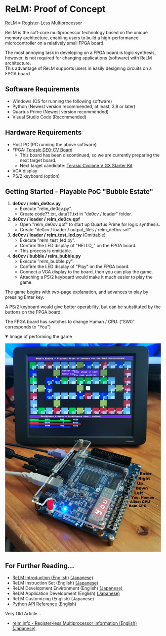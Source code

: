 # ReLM: Proof of Concept
ReLM = Register-Less Multiprocessor

ReLM is the soft-core multiprocessor technology based on the unique memory architecture, enabling users to build a high-performance microcontroller on a relatively small FPGA board.

The most annoying task in developing on a FPGA board is logic synthesis, however, is not required for changing applications (software) with ReLM architecture.  
This advantage of ReLM supports users in easily designing circuits on a FPGA board. 

## Software Requirements

* Windows (OS for running the following software)
* Python (Newest version recommended, at least, 3.8 or later)
* Quartus Prime (Newest version recommended)
* Visual Studio Code (Recommended)

## Hardware Requirements

* Host PC (PC running the above software)
* FPGA: [Terasic DE0-CV Board](https://www.terasic.com.tw/cgi-bin/page/archive.pl?Language=English&CategoryNo=183&No=921)
  * This board has been discontinued, so we are currently preparing the next target board.
  * Next target candidate: [Terasic Cyclone V GX Starter Kit](https://www.terasic.com.tw/cgi-bin/page/archive.pl?Language=English&CategoryNo=167&No=830)
* VGA display
* PS/2 keyboard (option)

## Getting Started - Playable PoC "Bubble Estate"

1. __de0cv / relm_de0cv.py__
   * Execute "relm_de0cv.py".
   * Create code??.txt, data??.txt in "de0cv / loader" folder.
2. __de0cv / loader / relm_de0cv.qpf__
   * Open "relm_de0cv.qpf" to start up Quartus Prime for logic synthesis.
   * Create "de0cv / loader / output_files / relm_de0cv.svf".
3. __de0cv / loader / relm_test_led.py__ (Omittable)
   * Execute "relm_test_led.py".
   * Confirm the LED display of "HELLO_" on the FPGA board.
   * This process is omittable.
4. __de0cv / bubble / relm_bubble.py__
   * Execute "relm_bubble.py".
   * Confirm the LED display of "Play"  on the FPGA board.
   * Connect a VGA display to the board, then you can play the game. 
   * Attaching a PS/2 keyboard would make it much easier to play the game.

The game begins with two-page explanation, and advances to play by pressing Enter key.

A PS/2 keyboard would give better operability, but can be substituted by the buttons on the FPGA board.

The FPGA board has switches to change Human / CPU. ("SW0" corresponds to "You")

<details open><summary>Image of performing the game</summary>

![](bubble_fpga.jpg)
</details>

## For Further Reading...

* [ReLM Introduction (English)](relm_e.md) [(Japanese)](relm_j.md)
* ReLM Instruction Set (English) [(Japanese)](relm_isa_j.md)
* ReLM Development Environment (English) [(Japanese)](relm_sdk_j.md)
* ReLM Application Development (English) [(Japanese)](relm_app_j.md)
* ReLM Customizing (English) (Japanese)
* [Python API Reference (English)](relm_api.md)

Very Old Article...
* [relm.info - Register-less Multiprocessor Information (English)](http://relm.info/en/) [(Japanese)](http://relm.info/)
